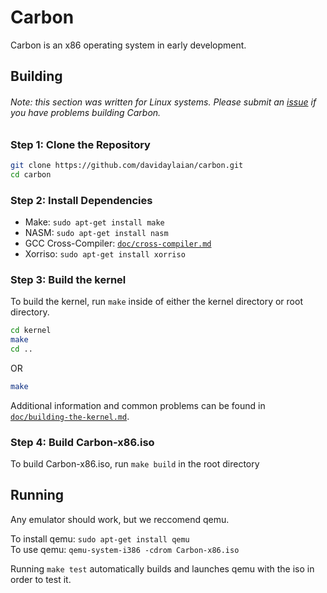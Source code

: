 # Carbon

Carbon is an x86 operating system in early development.

## Building
###### Note: this section was written for Linux systems. Please submit an [issue](issues) if you have problems building Carbon.

### Step 1: Clone the Repository

```bash
git clone https://github.com/davidaylaian/carbon.git
cd carbon
```

### Step 2: Install Dependencies

* Make: `sudo apt-get install make`
* NASM: `sudo apt-get install nasm`
* GCC Cross-Compiler: [`doc/cross-compiler.md`](https://github.com/davidaylaian/carbon/blob/master/doc/cross-compiler.md)
* Xorriso: `sudo apt-get install xorriso`

### Step 3: Build the kernel

To build the kernel, run `make` inside of either the kernel directory or root directory.

```bash
cd kernel
make
cd ..
```
OR
```bash
make
```

Additional information and common problems can be found in [`doc/building-the-kernel.md`](https://github.com/davidaylaian/carbon/blob/master/doc/building-the-kernel.md).

### Step 4: Build Carbon-x86.iso

To build Carbon-x86.iso, run `make build` in the root directory

## Running

Any emulator should work, but we reccomend qemu.

To install qemu: `sudo apt-get install qemu`<br>
To use qemu: `qemu-system-i386 -cdrom Carbon-x86.iso`

Running `make test` automatically builds and launches qemu with the iso in order to test it.